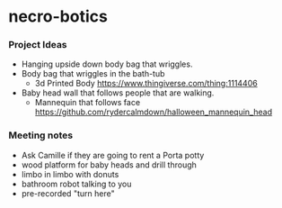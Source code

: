 # necro-botics

### Project Ideas
- Hanging upside down body bag that wriggles.
- Body bag that wriggles in the bath-tub
  - 3d Printed Body https://www.thingiverse.com/thing:1114406
- Baby head wall that follows people that are walking.
  - Mannequin that follows face https://github.com/rydercalmdown/halloween_mannequin_head

### Meeting notes
- Ask Camille if they are going to rent a Porta potty
- wood platform for baby heads and drill through 
- limbo in limbo with donuts
- bathroom robot talking to you
- pre-recorded "turn here" 

